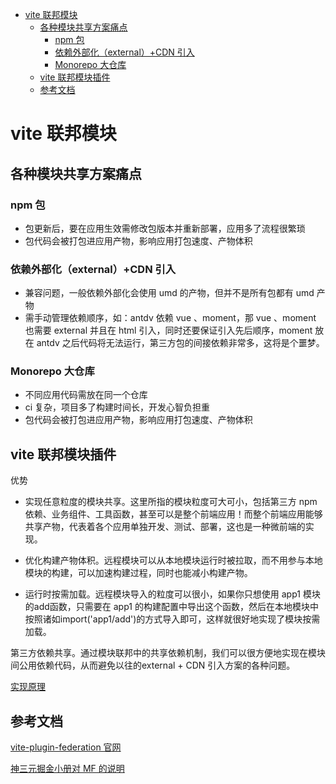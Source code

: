 - [vite 联邦模块](#vite-联邦模块)
  - [各种模块共享方案痛点](#各种模块共享方案痛点)
    - [npm 包](#npm-包)
    - [依赖外部化（external）+CDN 引入](#依赖外部化externalcdn-引入)
    - [Monorepo 大仓库](#monorepo-大仓库)
  - [vite 联邦模块插件](#vite-联邦模块插件)
  - [参考文档](#参考文档)

# vite 联邦模块

## 各种模块共享方案痛点

### npm 包

- 包更新后，要在应用生效需修改包版本并重新部署，应用多了流程很繁琐
- 包代码会被打包进应用产物，影响应用打包速度、产物体积

### 依赖外部化（external）+CDN 引入

- 兼容问题，一般依赖外部化会使用 umd 的产物，但并不是所有包都有 umd 产物
- 需手动管理依赖顺序，如：antdv 依赖 vue 、moment，那 vue 、moment 也需要 external 并且在 html 引入，同时还要保证引入先后顺序，moment 放在 antdv 之后代码将无法运行，第三方包的间接依赖非常多，这将是个噩梦。

### Monorepo 大仓库

- 不同应用代码需放在同一个仓库
- ci 复杂，项目多了构建时间长，开发心智负担重
- 包代码会被打包进应用产物，影响应用打包速度、产物体积

## vite 联邦模块插件

优势

- 实现任意粒度的模块共享。这里所指的模块粒度可大可小，包括第三方 npm 依赖、业务组件、工具函数，甚至可以是整个前端应用！而整个前端应用能够共享产物，代表着各个应用单独开发、测试、部署，这也是一种微前端的实现。

- 优化构建产物体积。远程模块可以从本地模块运行时被拉取，而不用参与本地模块的构建，可以加速构建过程，同时也能减小构建产物。

- 运行时按需加载。远程模块导入的粒度可以很小，如果你只想使用 app1 模块的add函数，只需要在 app1 的构建配置中导出这个函数，然后在本地模块中按照诸如import('app1/add')的方式导入即可，这样就很好地实现了模块按需加载。

第三方依赖共享。通过模块联邦中的共享依赖机制，我们可以很方便地实现在模块间公用依赖代码，从而避免以往的external + CDN 引入方案的各种问题。

[实现原理](https://juejin.cn/book/7050063811973218341/section/7068105121523531806#heading-7)

## 参考文档

[vite-plugin-federation 官网](https://github.com/originjs/vite-plugin-federation/blob/main/README-zh.md)

[神三元掘金小册对 MF 的说明](https://juejin.cn/book/7050063811973218341/section/7068105121523531806#heading-5)
